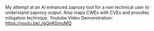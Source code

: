 My attempt at an AI enhanced zaproxy tool for a non technical user to understand zaproxy output. Also maps CWEs with CVEs and provides mitigation technique.
Youtube Video Demonstration: https://youtu.be/_IgQnKGmuMQ
